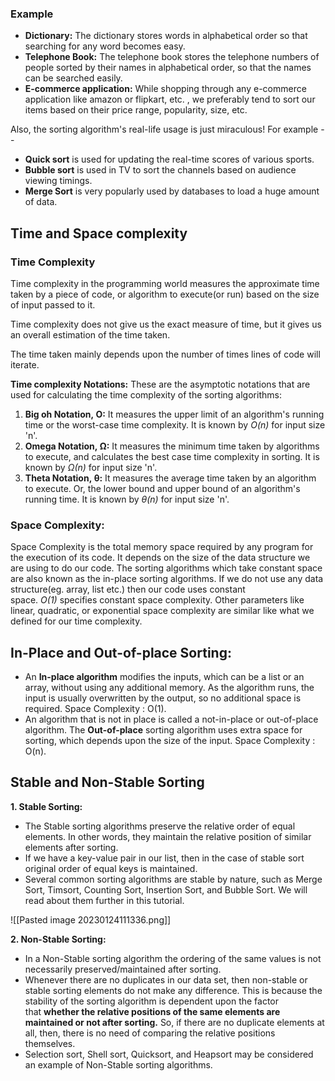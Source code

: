 ### Example

-   **Dictionary:** The dictionary stores words in alphabetical order so that searching for any word becomes easy.
-   **Telephone Book:** The telephone book stores the telephone numbers of people sorted by their names in alphabetical order, so that the names can be searched easily.
-   **E-commerce application:** While shopping through any e-commerce application like amazon or flipkart, etc. , we preferably tend to sort our items based on their price range, popularity, size, etc.

Also, the sorting algorithm's real-life usage is just miraculous! For example --

-   **Quick sort** is used for updating the real-time scores of various sports.
-   **Bubble sort** is used in TV to sort the channels based on audience viewing timings.
-   **Merge Sort** is very popularly used by databases to load a huge amount of data.

## Time and Space complexity

### Time Complexity

Time complexity in the programming world measures the approximate time taken by a piece of code, or algorithm to execute(or run) based on the size of input passed to it.

Time complexity does not give us the exact measure of time, but it gives us an overall estimation of the time taken.

The time taken mainly depends upon the number of times lines of code will iterate.

**Time complexity Notations:** These are the asymptotic notations that are used for calculating the time complexity of the sorting algorithms:

1.  **Big oh Notation, O:** It measures the upper limit of an algorithm's running time or the worst-case time complexity. It is known by *O(n)* for input size 'n'.
2.  **Omega Notation, Ω:** It measures the minimum time taken by algorithms to execute, and calculates the best case time complexity in sorting. It is known by *Ω(n)* for input size 'n'.
3.  **Theta Notation, θ:** It measures the average time taken by an algorithm to execute. Or, the lower bound and upper bound of an algorithm's running time. It is known by *θ(n)* for input size 'n'.

### Space Complexity:

Space Complexity is the total memory space required by any program for the execution of its code. It depends on the size of the data structure we are using to do our code. The sorting algorithms which take constant space are also known as the in-place sorting algorithms. If we do not use any data structure(eg. array, list etc.) then our code uses constant space. *O(1)* specifies constant space complexity. Other parameters like linear, quadratic, or exponential space complexity are similar like what we defined for our time complexity.

## In-Place and Out-of-place Sorting:
-   An **In-place algorithm** modifies the inputs, which can be a list or an array, without using any additional memory. As the algorithm runs, the input is usually overwritten by the output, so no additional space is required. Space Complexity : O(1).
- An algorithm that is not in place is called a not-in-place or out-of-place algorithm. The **Out-of-place** sorting algorithm uses extra space for sorting, which depends upon the size of the input. Space Complexity : O(n).

## Stable and Non-Stable Sorting 
**1. Stable Sorting:**

-   The Stable sorting algorithms preserve the relative order of equal elements. In other words, they maintain the relative position of similar elements after sorting.
-   If we have a key-value pair in our list, then in the case of stable sort original order of equal keys is maintained.
-   Several common sorting algorithms are stable by nature, such as Merge Sort, Timsort, Counting Sort, Insertion Sort, and Bubble Sort. We will read about them further in this tutorial.

![[Pasted image 20230124111336.png]]

**2. Non-Stable Sorting:**

-   In a Non-Stable sorting algorithm the ordering of the same values is not necessarily preserved/maintained after sorting.
-   Whenever there are no duplicates in our data set, then non-stable or stable sorting elements do not make any difference. This is because the stability of the sorting algorithm is dependent upon the factor that **whether the relative positions of the same elements are maintained or not after sorting.** So, if there are no duplicate elements at all, then, there is no need of comparing the relative positions themselves.
-   Selection sort, Shell sort, Quicksort, and Heapsort may be considered an example of Non-Stable sorting algorithms.
